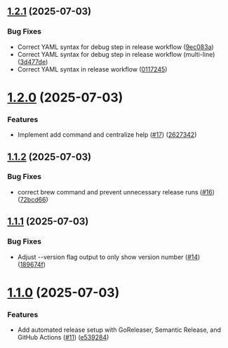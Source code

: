 ## [1.2.1](https://github.com/kennyparsons/gitbak/compare/v1.2.0...v1.2.1) (2025-07-03)


### Bug Fixes

* Correct YAML syntax for debug step in release workflow ([9ec083a](https://github.com/kennyparsons/gitbak/commit/9ec083af62ac6dd443612871c704319f14b8975d))
* Correct YAML syntax for debug step in release workflow (multi-line) ([3d477de](https://github.com/kennyparsons/gitbak/commit/3d477de88d208d0fc2d30e8949254c42d1bf7342))
* Correct YAML syntax in release workflow ([0117245](https://github.com/kennyparsons/gitbak/commit/01172455f4b2b8a4fb691c6f5b00ff396ad9fd59))

# [1.2.0](https://github.com/kennyparsons/gitbak/compare/v1.1.2...v1.2.0) (2025-07-03)


### Features

* Implement add command and centralize help ([#17](https://github.com/kennyparsons/gitbak/issues/17)) ([2627342](https://github.com/kennyparsons/gitbak/commit/262734246f4f0f18c6858a36a9a3e89cc1fe7ea8))

## [1.1.2](https://github.com/kennyparsons/gitbak/compare/v1.1.1...v1.1.2) (2025-07-03)


### Bug Fixes

* correct brew command and prevent unnecessary release runs ([#16](https://github.com/kennyparsons/gitbak/issues/16)) ([72bcd66](https://github.com/kennyparsons/gitbak/commit/72bcd66bb0b5ee093b4acaa8fbdb717e284ea986))

## [1.1.1](https://github.com/kennyparsons/gitbak/compare/v1.1.0...v1.1.1) (2025-07-03)


### Bug Fixes

* Adjust --version flag output to only show version number ([#14](https://github.com/kennyparsons/gitbak/issues/14)) ([189674f](https://github.com/kennyparsons/gitbak/commit/189674f3fd725e755a9e5b1822f2df178da849d7))

# [1.1.0](https://github.com/kennyparsons/gitbak/compare/v1.0.0...v1.1.0) (2025-07-03)


### Features

* Add automated release setup with GoReleaser, Semantic Release, and GitHub Actions ([#11](https://github.com/kennyparsons/gitbak/issues/11)) ([e539284](https://github.com/kennyparsons/gitbak/commit/e53928402cb1ea217e2c8c8f824d2b06e2b95f3c))
